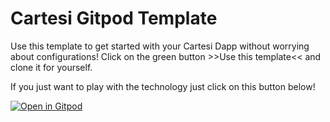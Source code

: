 # Cartesi Gitpod Template

Use this template to get started with your Cartesi Dapp without worrying about configurations!
Click on the green button >>Use this template<< and clone it for yourself.

If you just want to play with the technology just click on this button below! 

[![Open in Gitpod](https://gitpod.io/button/open-in-gitpod.svg)](https://gitpod.io/#https://github.com/gbarros/gitpod-template)
